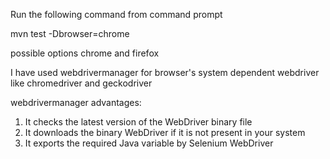 Run the following command from command prompt

mvn test -Dbrowser=chrome

possible options chrome and firefox

I have used webdrivermanager for browser's system dependent webdriver like chromedriver and geckodriver

webdrivermanager advantages:
  1.  It checks the latest version of the WebDriver binary file
  2.  It downloads the binary WebDriver if it is not present in your system
  3.  It exports the required Java variable by Selenium WebDriver
